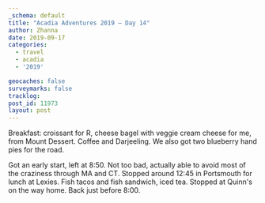 ```yaml
---
_schema: default
title: "Acadia Adventures 2019 – Day 14"
author: Zhanna
date: 2019-09-17
categories: 
  - travel
  - acadia
  - '2019'

geocaches: false
surveymarks: false
tracklog: 
post_id: 11973
layout: post  
---
```


Breakfast: croissant for R, cheese bagel with veggie cream cheese for me, from Mount Dessert. Coffee and Darjeeling. We also got two blueberry hand pies for the road.

Got an early start, left at 8:50. Not too bad, actually able to avoid most of the craziness through MA and CT. Stopped around 12:45 in Portsmouth for lunch at Lexies. Fish tacos and fish sandwich, iced tea. Stopped at Quinn's on the way home. Back just before 8:00.